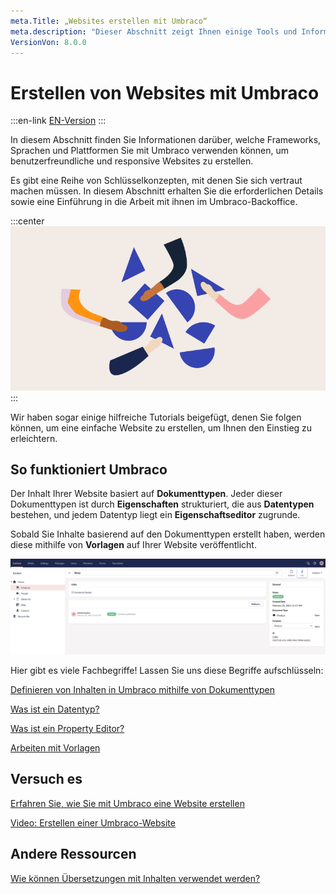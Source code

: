 ```yaml
---
meta.Title: „Websites erstellen mit Umbraco“
meta.description: "Dieser Abschnitt zeigt Ihnen einige Tools und Informationen für Anfänger, um Ihnen den Einstieg in Umbraco zu erleichtern. Von der Erstellung einer lokalen Installation bis zur Erweiterung des Backoffice."
VersionVon: 8.0.0
---
```


# Erstellen von Websites mit Umbraco
:::en-link
[EN-Version](/Getting-Started/Creating-websites-with-Umbraco/index.md)
:::

In diesem Abschnitt finden Sie Informationen darüber, welche Frameworks, Sprachen und Plattformen Sie mit Umbraco verwenden können, um benutzerfreundliche und responsive Websites zu erstellen.

Es gibt eine Reihe von Schlüsselkonzepten, mit denen Sie sich vertraut machen müssen. In diesem Abschnitt erhalten Sie die erforderlichen Details sowie eine Einführung in die Arbeit mit ihnen im Umbraco-Backoffice.

:::center
![Bild Umbraco-Baum](images/flexible_Email_hero_780x405px.png)
:::

Wir haben sogar einige hilfreiche Tutorials beigefügt, denen Sie folgen können, um eine einfache Website zu erstellen, um Ihnen den Einstieg zu erleichtern.

## So funktioniert Umbraco

Der Inhalt Ihrer Website basiert auf **Dokumenttypen**. Jeder dieser Dokumenttypen ist durch **Eigenschaften** strukturiert, die aus **Datentypen** bestehen, und jedem Datentyp liegt ein **Eigenschaftseditor** zugrunde.

Sobald Sie Inhalte basierend auf den Dokumenttypen erstellt haben, werden diese mithilfe von **Vorlagen** auf Ihrer Website veröffentlicht.

![Beispiel einer Inhaltsbaumstruktur](images/contentstructure.png)

Hier gibt es viele Fachbegriffe! Lassen Sie uns diese Begriffe aufschlüsseln:

[Definieren von Inhalten in Umbraco mithilfe von Dokumenttypen](../../02-Grundlagen/Data/Defining-content)

[Was ist ein Datentyp?](../../02-Grundlagen/Data/Data-Types)

[Was ist ein Property Editor?](../../02-Grundlagen/Backoffice/Property-Editors/Built-in-Property-Editors/)

[Arbeiten mit Vorlagen](../../02-Grundlagen/Design/Templates/)

## Versuch es

[Erfahren Sie, wie Sie mit Umbraco eine Website erstellen](../../Tutorials/Creating-Basic-Site/)

[Video: Erstellen einer Umbraco-Website](https://www.youtube.com/watch?v=Yu29dE-0OoI&list=PLgX62vUaGZsFBcq9eSJ_178rXgn82sJ-T)

## Andere Ressourcen

[Wie können Übersetzungen mit Inhalten verwendet werden?](../../02-Grundlagen/Backoffice/Variants)